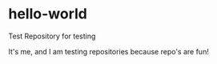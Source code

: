 # hello-world
Test Repository for testing

It's me, and I am testing repositories because repo's are fun!
